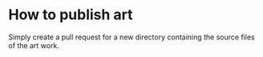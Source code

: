 # How to publish art

Simply create a pull request for a new directory containing the source files of the art work. 